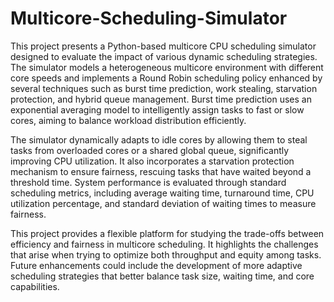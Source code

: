 # Multicore-Scheduling-Simulator
This project presents a Python-based multicore CPU scheduling simulator designed to evaluate the impact of various dynamic scheduling strategies. The simulator models a heterogeneous multicore environment with different core speeds and implements a Round Robin scheduling policy enhanced by several techniques such as burst time prediction, work stealing, starvation protection, and hybrid queue management. Burst time prediction uses an exponential averaging model to intelligently assign tasks to fast or slow cores, aiming to balance workload distribution efficiently.

The simulator dynamically adapts to idle cores by allowing them to steal tasks from overloaded cores or a shared global queue, significantly improving CPU utilization. It also incorporates a starvation protection mechanism to ensure fairness, rescuing tasks that have waited beyond a threshold time. System performance is evaluated through standard scheduling metrics, including average waiting time, turnaround time, CPU utilization percentage, and standard deviation of waiting times to measure fairness.

This project provides a flexible platform for studying the trade-offs between efficiency and fairness in multicore scheduling. It highlights the challenges that arise when trying to optimize both throughput and equity among tasks. Future enhancements could include the development of more adaptive scheduling strategies that better balance task size, waiting time, and core capabilities.
